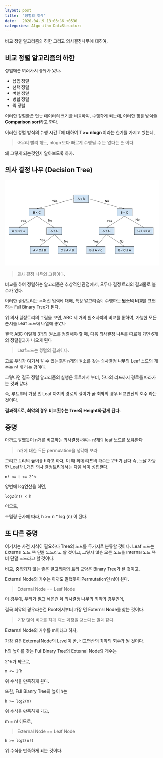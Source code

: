 ```yaml
---
layout: post
title:  "정렬의 하계"
date:   2020-04-19 13:03:36 +0530
categories: Algorithm DataStructure
---
```


비교 정렬 알고리즘의 하한 그리고 의사결정나무에 대하여,


## 비교 정렬 알고리즘의 하한

정렬에는 여러가지 종류가 있다.

- 삽입 정렬
- 선택 정렬
- 버블 정렬
- 병합 정렬
- 퀵 정렬

이러한 정렬들은 단순 데이터의 크기를 비교하여, 
수행하게 되는데, 이러한 정렬 방식을 **Comparison sort**라고 한다.

이러한 정렬 방식의 수행 시간 T에 대하여 **T >= nlogn** 이라는 한계를 가지고 있는데,
> 아무리 빨리 해도, nlogn 보다 빠르게 수행될 수 는 없다는 뜻 이다.

왜 그렇게 되는것인지 알아보도록 하자.

## 의사 결정 나무 (Decision Tree)

![](/assets/post/decisiontree.png)
> 의사 결정 나무의 그림이다.

비교를 하여 정렬하는 알고리즘은 추상적인 관점에서,
모두다 결정 트리의 결과물로 볼 수가 있다.

이러한 결정트리는 주어진 입력에 대해, 
특정 알고리즘이 수행하는 **원소의 비교**를 표현하는
Full Binary Tree가 된다.

위 의사 결정트리의 그림을 보면, 
ABC 세 개의 원소사이의 비교를 통하여, 
가능한 모든 순서를 Leaf 노드에 나열해 놓았다

결국 ABC 이렇게 3개의 원소를 정렬해야 할 때,
다음 의사결정 나무를 따르게 되면 6개의 정렬결과가 나오게 된다
> Leaf노드는 정렬의 결과이다.

고로 우리가 여기서 알 수 있는것은 n개의 원소를 갖는 의사결정 나무의 Leaf 노드의 개수는 n! 개 
라는 것이다.

그렇다면 결국 정렬 알고리즘의 실행은
루트에서 부터, 하나의 리프까지 경로를 따라가는 것과 같다.

즉, 루트부터 가장 먼 Leaf 까지의 경로의 길이가 곧 최악의 경우 비교연산의 회수 라는 것이다.

**결과적으로, 최악의 경우 비교횟수는 Tree의 Height와 같게 된다.**


## 증명

아까도 말했듯이 n개를 비교하는 의사결정나무는 n!개의 leaf 노드를 보유한다.
> n개에 대한 모든 permutation을 생각해 보라

그리고 트리의 높이를 h라고 하자, 이 때 최대 리프의 개수는 2^h가 된다
즉, 도달 가능한 Leaf가 L개인 의사 결정트리에서는 다음 식이 성힙한다.

~~~
n! <= L <= 2^h
~~~

양변에 log연산을 하면,

~~~
log2(n!) < h
~~~
이므로,

스털링 근사에 따라,
h >= n * log (n) 이 된다.


## 또 다른 증명

여기서는 사전 지식이 필요하다
Tree의 노드를 두가지로 분류할 것이다.
Leaf 노드는 External 노드 즉 단말 노드라고 할 것이고,
그렇지 않은 모든 노드를 Internal 노드 즉 비 단말 노드라고 할 것이다.

비교, 중복되지 않는 좋은 알고리즘의 트리 모양은 Binary Tree가 될 것이고,

External Node의 개수는 아까도 말했듯이 Permutation인 n!이 된다.
> External Node == Leaf Node

이 경우에, 우리가 알고 싶은건 이 의사결정 나무의 최악의 경우인데,

결국 최악의 경우라는건 Root에서부터 가장 먼 External Node를 찾는 것이다.
> 가장 많이 비교를 하게 되는 과정을 찾는다는 말과 같다.

External Node의 개수를 m이라고 하자,

가장 깊은 External Node의 Level이 곧, 비교연산의 최악의 회수가 될 것이다.

h의 높이를 갖는 Full Binary Tree의 External Node의 개수는 

2^h가 되므로, 

~~~
m <= 2^h
~~~

위 수식을 만족하게 된다.

또한, Full Bianry Tree의 높이 h는 
~~~
h >= log2(m)
~~~
위 수식을 만족하게 되고, 

m = n! 이므로,
> External Node == Leaf Node

~~~
h >= log2(n!)
~~~
위 수식을 만족하게 되는 것이다.

